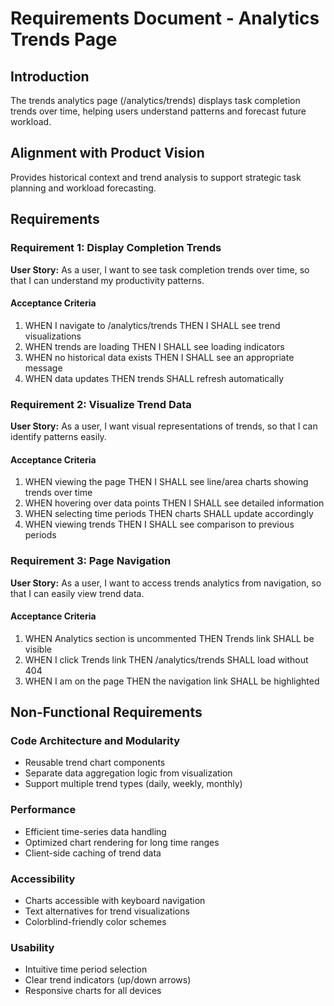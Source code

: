 # Requirements Document - Analytics Trends Page

## Introduction

The trends analytics page (/analytics/trends) displays task completion trends over time, helping users understand patterns and forecast future workload.

## Alignment with Product Vision

Provides historical context and trend analysis to support strategic task planning and workload forecasting.

## Requirements

### Requirement 1: Display Completion Trends

**User Story:** As a user, I want to see task completion trends over time, so that I can understand my productivity patterns.

#### Acceptance Criteria

1. WHEN I navigate to /analytics/trends THEN I SHALL see trend visualizations
2. WHEN trends are loading THEN I SHALL see loading indicators
3. WHEN no historical data exists THEN I SHALL see an appropriate message
4. WHEN data updates THEN trends SHALL refresh automatically

### Requirement 2: Visualize Trend Data

**User Story:** As a user, I want visual representations of trends, so that I can identify patterns easily.

#### Acceptance Criteria

1. WHEN viewing the page THEN I SHALL see line/area charts showing trends over time
2. WHEN hovering over data points THEN I SHALL see detailed information
3. WHEN selecting time periods THEN charts SHALL update accordingly
4. WHEN viewing trends THEN I SHALL see comparison to previous periods

### Requirement 3: Page Navigation

**User Story:** As a user, I want to access trends analytics from navigation, so that I can easily view trend data.

#### Acceptance Criteria

1. WHEN Analytics section is uncommented THEN Trends link SHALL be visible
2. WHEN I click Trends link THEN /analytics/trends SHALL load without 404
3. WHEN I am on the page THEN the navigation link SHALL be highlighted

## Non-Functional Requirements

### Code Architecture and Modularity
- Reusable trend chart components
- Separate data aggregation logic from visualization
- Support multiple trend types (daily, weekly, monthly)

### Performance
- Efficient time-series data handling
- Optimized chart rendering for long time ranges
- Client-side caching of trend data

### Accessibility
- Charts accessible with keyboard navigation
- Text alternatives for trend visualizations
- Colorblind-friendly color schemes

### Usability
- Intuitive time period selection
- Clear trend indicators (up/down arrows)
- Responsive charts for all devices